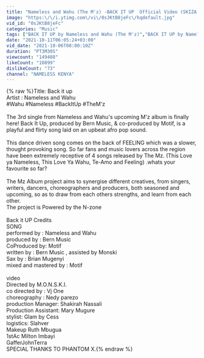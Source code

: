 ```yaml
---
title: "Nameless and Wahu (The M'z) -BACK IT UP  Official Video (SKIZA 7301819) TO 811"
image: "https:\/\/i.ytimg.com\/vi\/0sJKtB8jeFc\/hqdefault.jpg"
vid_id: "0sJKtB8jeFc"
categories: "Music"
tags: ["BACK IT UP by Nameless and Wahu (The M'z)","BACK IT UP by Nameless and Wahu","Back it Up"]
date: "2021-10-11T06:05:24+03:00"
vid_date: "2021-10-06T08:00:10Z"
duration: "PT3M30S"
viewcount: "149408"
likeCount: "10899"
dislikeCount: "73"
channel: "NAMELESS KENYA"
---
```

{% raw %}Title: Back it up<br />Artist : Nameless and Wahu<br />#Wahu #Nameless #BackItUp #TheM'z <br /><br />The 3rd single from Nameless and Wahu's upcoming M'z album is finally here! Back It Up, produced by Bern Music, &amp; co-produced by Motif, is a playful and flirty song laid on an upbeat afro pop sound.  <br /><br /> This dance driven song comes on the back of FEELING which was a slower, thought provoking song. So far fans and music lovers across the region have been extremely receptive of 4 songs released by The Mz. (This Love ya Nameless, This Love Ya Wahu, Te-Amo and Feeling)  .whats your favourite so far? <br /><br />The Mz Album project aims to synergise different creatives, from singers, writers, dancers, choreographers and producers, both seasoned and upcoming,  so as to draw from each others strengths, and learn from each other. <br />The project is Powered by the N-zone<br /><br />Back it UP Credits<br />SONG <br />performed by : Nameless and Wahu<br />produced by : Bern Music<br />CoProduced by: Motif<br />written by : Bern Music  , assisted by Monski<br />Sax by : Brian Mugenyi<br />mixed and mastered by : Motif<br /><br />video<br />Directed by M.O.N.S.K.I.<br />co directed by : Vj One<br />choreography : Nedy parezo<br />production Manager: Shakirah Nassali<br />Production Assistant: Mary Mugure<br />stylist: Glam by Cess<br />logistics: Slahver<br />Makeup Ruth Mbugua<br />1stAc Milton Imbayi<br />GafferJohnTerra<br />SPECIAL THANKS TO PHANTOM X.{% endraw %}
